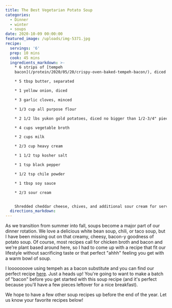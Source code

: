 ```yaml
---
title: The Best Vegetarian Potato Soup
categories:
  - Dinner
  - winter
  - soups
date: 2020-10-09 00:00:00
featured_image: /uploads/img-5371.jpg
recipe:
  servings: '6'
  prep: 10 mins
  cook: 45 mins
  ingredients_markdown: >-
    * 6 strips of [tempeh
    bacon](/protein/2020/05/20/crispy-oven-baked-tempeh-bacon/), diced

    * 5 tbsp butter, separated

    * 1 yellow onion, diced

    * 3 garlic cloves, minced

    * 1/3 cup all purpose flour

    * 2 1/2 lbs yukon gold potatoes, diced no bigger than 1/2-3/4" pieces

    * 4 cups vegetable broth

    * 2 cups milk

    * 2/3 cup heavy cream

    * 1 1/2 tsp kosher salt

    * 1 tsp black pepper

    * 1/2 tsp chile powder

    * 1 tbsp soy sauce

    * 2/3 sour cream


    Shredded cheddar cheese, chives, and additional sour cream for serving.
  directions_markdown:
---
```


As we transition from summer into fall, soups become a major part of our dinner rotation. We love a delicious white bean soup, chili, or taco soup, but I have been missing out on that creamy, cheesy, bacon-y goodness of potato soup. Of course, most recipes call for chicken broth and bacon and we're plant based around here, so I had to come up with a recipe that fit our lifestyle without sacrificing taste or that perfect "ahhh" feeling you get with a warm bowl of soup.

I looooooove using tempeh as a bacon substitute and you can find our perfect recipe [here](/protein/2020/05/20/crispy-oven-baked-tempeh-bacon/). Just a heads up\! You're going to want to make a batch of "bacon" before you get started with this soup recipe (and it's perfect because you'll have a few pieces leftover for a nice breakfast).

We hope to have a few other soup recipes up before the end of the year. Let us know your favorite recipes below\!&nbsp;